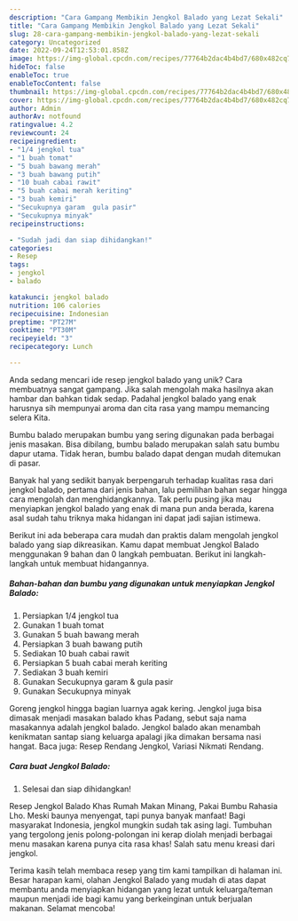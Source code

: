 ```yaml
---
description: "Cara Gampang Membikin Jengkol Balado yang Lezat Sekali"
title: "Cara Gampang Membikin Jengkol Balado yang Lezat Sekali"
slug: 28-cara-gampang-membikin-jengkol-balado-yang-lezat-sekali
category: Uncategorized
date: 2022-09-24T12:53:01.858Z
image: https://img-global.cpcdn.com/recipes/77764b2dac4b4bd7/680x482cq70/jengkol-balado-foto-resep-utama.jpg
hideToc: false
enableToc: true
enableTocContent: false
thumbnail: https://img-global.cpcdn.com/recipes/77764b2dac4b4bd7/680x482cq70/jengkol-balado-foto-resep-utama.jpg
cover: https://img-global.cpcdn.com/recipes/77764b2dac4b4bd7/680x482cq70/jengkol-balado-foto-resep-utama.jpg
author: Admin
authorAv: notfound
ratingvalue: 4.2
reviewcount: 24
recipeingredient:
- "1/4 jengkol tua"
- "1 buah tomat"
- "5 buah bawang merah"
- "3 buah bawang putih"
- "10 buah cabai rawit"
- "5 buah cabai merah keriting"
- "3 buah kemiri"
- "Secukupnya garam  gula pasir"
- "Secukupnya minyak"
recipeinstructions:

- "Sudah jadi dan siap dihidangkan!"
categories:
- Resep
tags:
- jengkol
- balado

katakunci: jengkol balado 
nutrition: 106 calories
recipecuisine: Indonesian
preptime: "PT27M"
cooktime: "PT30M"
recipeyield: "3"
recipecategory: Lunch

---
```





Anda sedang mencari ide resep jengkol balado yang unik? Cara membuatnya sangat gampang. Jika salah mengolah maka hasilnya akan hambar dan bahkan tidak sedap. Padahal jengkol balado yang enak harusnya sih mempunyai aroma dan cita rasa yang mampu memancing selera Kita.





Bumbu balado merupakan bumbu yang sering digunakan pada berbagai jenis masakan. Bisa dibilang, bumbu balado merupakan salah satu bumbu dapur utama. Tidak heran, bumbu balado dapat dengan mudah ditemukan di pasar.

Banyak hal yang sedikit banyak berpengaruh terhadap kualitas rasa dari jengkol balado, pertama dari jenis bahan, lalu pemilihan bahan segar hingga cara mengolah dan menghidangkannya. Tak perlu pusing jika mau menyiapkan jengkol balado yang enak di mana pun anda berada, karena asal sudah tahu triknya maka hidangan ini dapat jadi sajian istimewa.






Berikut ini ada beberapa cara mudah dan praktis dalam mengolah jengkol balado yang siap dikreasikan. Kamu dapat membuat Jengkol Balado menggunakan 9 bahan dan 0 langkah pembuatan. Berikut ini langkah-langkah untuk membuat hidangannya.

<!--inarticleads1-->

##### Bahan-bahan dan bumbu yang digunakan untuk menyiapkan Jengkol Balado:

1. Persiapkan 1/4 jengkol tua
1. Gunakan 1 buah tomat
1. Gunakan 5 buah bawang merah
1. Persiapkan 3 buah bawang putih
1. Sediakan 10 buah cabai rawit
1. Persiapkan 5 buah cabai merah keriting
1. Sediakan 3 buah kemiri
1. Gunakan Secukupnya garam &amp; gula pasir
1. Gunakan Secukupnya minyak


Goreng jengkol hingga bagian luarnya agak kering. Jengkol juga bisa dimasak menjadi masakan balado khas Padang, sebut saja nama masakannya adalah jengkol balado. Jengkol balado akan menambah kenikmatan santap siang keluarga apalagi jika dimakan bersama nasi hangat. Baca juga: Resep Rendang Jengkol, Variasi Nikmati Rendang. 

<!--inarticleads2-->

##### Cara buat Jengkol Balado:


1. Selesai dan siap dihidangkan!

Resep Jengkol Balado Khas Rumah Makan Minang, Pakai Bumbu Rahasia Lho. Meski baunya menyengat, tapi punya banyak manfaat! Bagi masyarakat Indonesia, jengkol mungkin sudah tak asing lagi. Tumbuhan yang tergolong jenis polong-polongan ini kerap diolah menjadi berbagai menu masakan karena punya cita rasa khas! Salah satu menu kreasi dari jengkol. 

Terima kasih telah membaca resep yang tim kami tampilkan di halaman ini. Besar harapan kami, olahan Jengkol Balado yang mudah di atas dapat membantu anda menyiapkan hidangan yang lezat untuk keluarga/teman maupun menjadi ide bagi kamu yang berkeinginan untuk berjualan makanan. Selamat mencoba!
